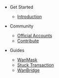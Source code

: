 - Get Started
  - [Introduction](README.md)  
  
  

- Community
  - [Official Accounts](community/social.md)  
  - [Contribute](community/contributing.md) 
  
- Guides
  - [WanMask](community/wanmask.md)
  - [Stuck Transaction](community/Stuck_Transaction.md)
  - [WanBridge](community/wanbridge.md)
   
